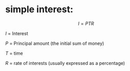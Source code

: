 # simple interest:

$$I = PTR$$

$I$ = Interest

$P$ = Principal amount (the initial sum of money)

$T$ = time

$R$ = rate of interests (usually expressed as a percentage)
